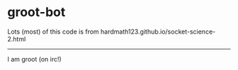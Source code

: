 # groot-bot
Lots (most) of this code is from hardmath123.github.io/socket-science-2.html

--------------

I am groot (on irc!)
